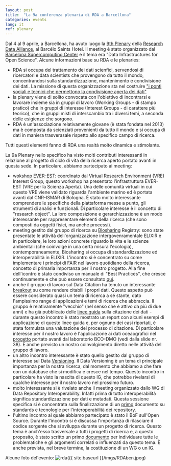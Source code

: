 ```yaml
---
layout: post
title:  "La 9a conferenza plenaria di RDA a Barcellona"
categories: events
lang: it
ref: plenary
---
```

Dal 4 al 9 aprile, a Barcellona, ha avuto luogo la [9th Plenary][plenary] della [Research Data Alliance][RDA], al Barcélo Saints Hotel. Il meeting è stato organizzato dal [Barcelona Supercomputing Center][bsc] e il tema era "Data Infrastructures for Open Science".
Alcune informazioni base su RDA e le plenaries:
* RDA si occupa del trattamento dei dati scienfici, servendosi di ricercatori e data scientists che provengono da tutto il mondo, concentrandosi sulla standardizzazione, mantenimento e condivisione dei dati. La missione di questa organizzazione sta nel costruire ["i ponti sociali e tecnici che permettono la condivisione aperta dei dati" ][mission]
* la plenary viene di solito convocata con l'obiettivo di incontrarsi e lavorare insieme sia in gruppi di lavoro (Working Groups - di stampo pratico) che in gruppi di interesse (Interest Groups - di carattere più teorico), che in gruppi misti di interscambio tra i diversi temi, a seconda delle esigienze che sorgono.
* RDA è un'associazione relativamente giovane (è stata fondata nel 2013) ma è composta da scienziati provenienti da tutto il mondo e si occupa di dati in maniera trasverasale rispetto allo specifico campo di ricerca.

Tutti questi elementi fanno di RDA una realtà molto dinamica e stimolante.

La 9a Plenary nello specifico ha visto molti contributi interessanti in relazione al progetto di ciclo di vita della ricerca aperto portato avanti in questa sede. In particolare, abbiamo partecipato ai meeting:
* wokshop [EVER-EST][everest]: coordinato dal Virtual Research Environment (VRE) Interest Group, questo workshop ha presentato l'infrastruttura EVER-EST (VRE per la Scienza Aperta). Una delle comunità virtuali in cui questo VRE viene validato riguarda l'ambiente marino ed è portata avanti dal CNR-ISMAR di Bologna. È stato molto interessante comprendere le specifiche della piattaforma messe a punto, gli strumenti di analisi e funzionali. Di particolare interesse è il concetto di "research object". La loro composizione e gerarchizzazione è un modo interessante per rappresentare elementi della ricerca (che sono composti da oggetti fisici, ma anche processi).
* meeting gestito dal gruppo di ricerca su [Biosharing][biosharing] Registry: sono state presentate le attività dell'organizzazione intergovenramentale ELIXIR e in particolare, le loro azioni concrete riguardo la vita e le scienze ambientali (che coinvolge in una certa misura l'ecologia), contemporaneamente, Biosharing si occupa di standardizzazione ed interoperabilità in ELIXIR. L'incontro si è concentrato su come implementare i principi di FAIR nel lavoro quotidiano della ricerca, concetto di primaria importanza per il nostro progetto. Alla fine dell'icontro è stato condiviso un manuale di "Best Practices", che cresce continuamente e che può essere consultato [qui][here].
* anche il gruppo di lavoro sul Data Citation ha tenuto un interessante [breakout][breakout] su come rendere citabili i propri dati. Questo aspetto può essere considerato quasi un tema di ricerca a sé stante, dato l'ampissimo range di applicazioni e temi di ricerca che abbraccia. Il gruppo è relativamente "vecchio" (nel senso che è attivo da più di due anni) e ha già pubblicato delle [linee guida][guidelines] sulla citazione dei dati - durante questo incontro è stato mostrato un report con alcuni esempi di applicazione di queste linee guida e, per ognuno dei casi riportati, è stata formulata una valutazione del processo di citazione. Di particolare interesse per il nostro lavoro è l'applicazione ai dati oceaografici nel [progetto][bcodmo] portato avanti dal laboratorio BCO-DMO (vedi dalla slide nr. 38). È anche previsto un nostro coinvolgimento diretto nelle attività del gruppo di lavoro.
* un altro incontro interessante è stato quello gestito dal gruppo di interesse sul Data [Versioning][versioning]. Il Data Versioning è un tema di principale importanza per la nostra ricerca, dal momento che abbiamo a che fare con un database che si modifica e cresce nel tempo. Questo incontro in particolare ha visto la nascita di questo IG, che potrebbe rivelarsi di qualche interesse per il nostro lavoro nel prossimo futuro.
* molto interessante si è rivelato anche il meeting organizzato dallo WG di Data Repository Interoperability. Infatti prima di tutto interoperabilità significa standardizzazione per dati e metadati. Questa sessione specifica si è concentrata sulla finalizzazione di un [primo][primer] documento su standards e tecnologie per l'interoperabilità dei repository.
* l'ultimo incontro al quale abbiamo partecipato è stato il BoF sull'Open Source. Durante l'incontro si è discussa l'importanza di rilasciare il codice sorgente che si sviluppa durante un progetto di ricerca. Questo tema è anch'esso trasversale a tutti i progetti di ricerca e, a questo proposito, è stato scritto un primo [documento][document] per individuare tutte le problematiche e gli argomenti correlati o influenzati da questo tema. È anche prevista, nel breve termine, la costituzione di un WG o un IG.


Alcune foto del'evento:
![rda]({{ site.baseurl }}/imgs/RDAbcn.jpeg)

[plenary]: https://www.rd-alliance.org/plenaries/rda-ninth-plenary-meeting-barcelona
[RDA]: https://www.rd-alliance.org/
[bsc]: https://www.bsc.es/
[mission]: https://www.rd-alliance.org/sites/default/files/attachment/parsons_newcomers_p8.pdf
[everest]: http://ever-est.eu/
[biosharing]: https://biosharing.org
[here]: http://dx.doi.org/10.15497/RDA00017
[breakout]: https://www.rd-alliance.org/wg-data-citation-rda-9th-plenary-meeting
[guidelines]: https://www.rd-alliance.org/group/data-citation-wg/wiki/wgdc-recommendations.html
[bcodmo]: https://www.rd-alliance.org/system/files/documents/160916_rda_p8_wgdc.pdf
[versioning]: https://www.rd-alliance.org/group/data-versioning-ig/case-statement/data-versioning-ig-case-statement
[primer]: https://docs.google.com/document/d/1K2Qzp3I3xhn_YXU-t_UoHaTsjHIs4aVUSSw4e3UahDo/edit#heading=h.twae9yzat07h
[document]: https://docs.google.com/document/d/1w6fI50FcHxUDl60LGSp8W8IkYgObxFbWPrInRXftIK0/edit#heading=h.ht2dr9d5jmgh
